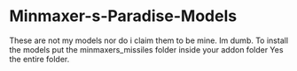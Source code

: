 # Minmaxer-s-Paradise-Models
These are not my models nor do i claim them to be mine.
Im dumb.
To install the models put the minmaxers_missiles folder inside your addon folder
Yes the entire folder.
